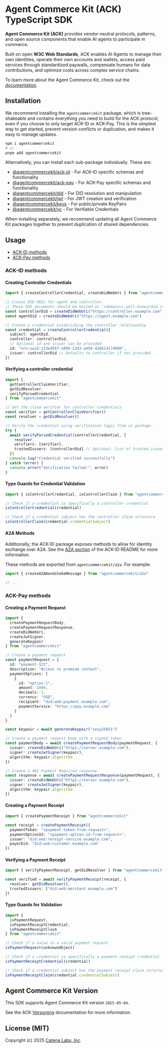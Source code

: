 # Agent Commerce Kit (ACK) TypeScript SDK

**Agent Commerce Kit (ACK)** provides vendor-neutral protocols, patterns, and open source components that enable AI agents to participate in commerce.

Built on open **W3C Web Standards**, ACK enables AI Agents to manage their own identities, operate their own accounts and wallets, access paid services through standardized paywalls, compensate humans for data contributions, and optimize costs across complex service chains.

To learn more about the Agent Commerce Kit, check out the [documentation](https://www.agentcommercekit.com).

## Installation

We recommend installing the `agentcommercekit` package, which is tree-shakeable and contains everything you need to build for the ACK protocol, even if you choose to only target ACK-ID or ACK-Pay. This is the simplest way to get started, prevent version conflicts or duplication, and makes it easy to manage updates.

```sh
npm i agentcommercekit
# or
pnpm add agentcommercekit
```

Alternatively, you can install each sub-package individually. These are:

- [@agentcommercekit/ack-id](https://github.com/agentcommercekit/ack/tree/main/packages/ack-id) - For ACK-ID specific schemas and functionality
- [@agentcommercekit/ack-pay](https://github.com/agentcommercekit/ack/tree/main/packages/ack-pay) - For ACK-Pay specific schemas and functionality
- [@agentcommercekit/did](https://github.com/agentcommercekit/ack/tree/main/packages/did) - For DID resolution and manipulation
- [@agentcommercekit/jwt](https://github.com/agentcommercekit/ack/tree/main/packages/jwt) - For JWT creation and verification
- [@agentcommercekit/keys](https://github.com/agentcommercekit/ack/tree/main/packages/keys) - For public/private KeyPairs
- [@agentcommercekit/vc](https://github.com/agentcommercekit/ack/tree/main/packages/vc) - For Verifiable Credentials

When installing separately, we recommend updating all Agent Commerce Kit packages together to prevent duplication of shared dependencies.

## Usage

- [ACK-ID methods](#ack-id-methods)
- [ACK-Pay methods](#ack-pay-methods)

### ACK-ID methods

#### Creating Controller Credentials

```ts
import { createControllerCredential, createDidWebUri } from "agentcommercekit"

// Create DID URIs for agent and controller.
// These DID documents should be hosted at `<domain>/.well-known/did.json`
const controllerDid = createDidWebUri("https://controller.example.com")
const agentDid = createDidWebUri("https://agent.example.com")

// Create a credential establishing the controller relationship
const credential = createControllerCredential({
  subject: agentDid,
  controller: controllerDid,
  // Optional id and issuer can be provided
  id: "urn:uuid:123e4567-e89b-12d3-a456-426614174000",
  issuer: controllerDid // Defaults to controller if not provided
})
```

#### Verifying a controller credential

```ts
import {
  getControllerClaimVerifier,
  getDidResolver,
  verifyParsedCredential
} from "agentcommercekit"

// Get the claim verifier for controller credentials
const verifier = getControllerClaimVerifier()
const resolver = getDidResolver()

// Verify the credential using verification logic from vc package.
try {
  await verifyParsedCredential(controllerCredential, {
    resolver,
    verifiers: [verifier],
    trustedIssuers: [controllerDid] // Optional: list of trusted issuers
  })
  console.log("Credential verified successfully")
} catch (error) {
  console.error("Verification failed:", error)
}
```

#### Type Guards for Credential Validation

```ts
import { isControllerCredential, isControllerClaim } from "agentcommercekit"

// Check if a credential is specifically a controller credential
isControllerCredential(credential)

// Check if a credential subject has the controller claim structure
isControllerClaim(credential.credentialSubject)
```

#### A2A Methods

Additionally, the ACK-ID package exposes methods to allow for identity exchange over A2A. See the [A2A section](../ack-id/README.md#a2a-support) of the ACK-ID README for more information.

These methods are exported from `agentcommercekit/a2a`. For example:

```ts
import { createA2AHandshakeMessage } from "agentcommercekit/a2a"

// ...
```

### ACK-Pay methods

#### Creating a Payment Request

```ts
import {
  createPaymentRequestBody,
  createPaymentRequestResponse,
  createDidWebUri,
  createJwtSigner,
  generateKeypair
} from "agentcommercekit"

// Create a payment request
const paymentRequest = {
  id: "payment-123",
  description: "Access to premium content",
  paymentOptions: [
    {
      id: "option-1",
      amount: 1000,
      decimals: 2,
      currency: "USD",
      recipient: "did:web:payment.example.com",
      paymentService: "https://pay.example.com"
    }
  ]
}

const keypair = await generateKeypair("secp256k1")

// Create a payment request body with a signed token
const paymentBody = await createPaymentRequestBody(paymentRequest, {
  issuer: createDidWebUri("https://server.example.com"),
  signer: createJwtSigner(keypair),
  algorithm: keypair.algorithm
})

// Create a 402 Payment Required response
const response = await createPaymentRequestResponse(paymentRequest, {
  issuer: createDidWebUri("https://server.example.com"),
  signer: createJwtSigner(keypair),
  algorithm: keypair.algorithm
})
```

#### Creating a Payment Receipt

```ts
import { createPaymentReceipt } from "agentcommercekit"

const receipt = createPaymentReceipt({
  paymentToken: "<payment-token-from-request>",
  paymentOptionId: "<payment-option-id-from-request>",
  issuer: "did:web:receipt-service.example.com",
  payerDid: "did:web:customer.example.com"
})
```

#### Verifying a Payment Receipt

```ts
import { verifyPaymentReceipt, getDidResolver } from "agentcommercekit"

const verified = await verifyPaymentReceipt(receipt, {
  resolver: getDidResolver(),
  trustedIssuers: ["did:web:merchant.example.com"]
})
```

#### Type Guards for Validation

```ts
import {
  isPaymentRequest,
  isPaymentReceiptCredential,
  isPaymentReceiptClaim
} from "agentcommercekit"

// Check if a value is a valid payment request
isPaymentRequest(unknownObject)

// Check if a credential is specifically a payment receipt credential
isPaymentReceiptCredential(credential)

// Check if a credential subject has the payment receipt claim structure
isPaymentReceiptClaim(credential.credentialSubject)
```

## Agent Commerce Kit Version

This SDK supports Agent Commerce Kit version `2025-05-04`.

See the ACK [Versioning](https://agentcommercekit.com/resources/versioning) documentation for more information.

## License (MIT)

Copyright (c) 2025 [Catena Labs, Inc](https://catenalabs.com).
